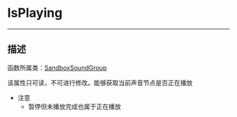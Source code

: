 # IsPlaying

-----------------------------------------------------------------------------------------
## 描述

函数所属类：[SandboxSoundGroup](/Api/Class/Sound/SandboxSoundGroup.md)

该属性只可读，不可进行修改。能够获取当前声音节点是否正在播放

* 注意
    * 暂停但未播放完成也属于正在播放